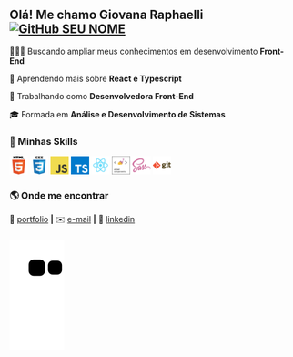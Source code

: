 ## Olá! Me chamo Giovana Raphaelli [![GitHub SEU NOME]( https://img.shields.io/github/followers/giovanaraphaelli?label=follow&style=social)](https://github.com/giovanaraphaelli)


<div align="left"> 
 
👩🏻‍💻 Buscando ampliar meus conhecimentos em desenvolvimento **Front-End**
 
🌱 Aprendendo mais sobre **React e Typescript**
 
💼 Trabalhando como **Desenvolvedora Front-End**
 
🎓 Formada em **Análise e Desenvolvimento de Sistemas** 
  
 </div>
 

 

 ### 🚀 Minhas Skills
 <code><img height="32" src="https://raw.githubusercontent.com/github/explore/80688e429a7d4ef2fca1e82350fe8e3517d3494d/topics/html/html.png" alt="HTML"/></code>
 <code><img height="32" src="https://raw.githubusercontent.com/github/explore/80688e429a7d4ef2fca1e82350fe8e3517d3494d/topics/css/css.png" alt="CSS"/></code>
<code><img height="32" src="https://raw.githubusercontent.com/github/explore/80688e429a7d4ef2fca1e82350fe8e3517d3494d/topics/javascript/javascript.png" alt="Javascript"/></code>
<code><img height="32" src="https://raw.githubusercontent.com/github/explore/80688e429a7d4ef2fca1e82350fe8e3517d3494d/topics/typescript/typescript.png" alt="Typescript"/></code>
 <code><img height="32" src="https://raw.githubusercontent.com/github/explore/80688e429a7d4ef2fca1e82350fe8e3517d3494d/topics/react/react.png" alt="React"/></code>
 <code><img height="32" src="https://raw.githubusercontent.com/github/explore/80688e429a7d4ef2fca1e82350fe8e3517d3494d/topics/styled-components/styled-components.png" alt="Styled Components"/></code>
 <code><img height="32" src="https://raw.githubusercontent.com/github/explore/80688e429a7d4ef2fca1e82350fe8e3517d3494d/topics/sass/sass.png" alt="SASS"/></code>
 <code><img height="32" src="https://raw.githubusercontent.com/github/explore/80688e429a7d4ef2fca1e82350fe8e3517d3494d/topics/git/git.png" alt="GIT"/></code> 

 
 ### 🌎 Onde me encontrar
 
🏡 [portfolio](https://giovanaraphaelli.vercel.app/) **|** 
✉️ [e-mail](mailto:giovanaraphaelli@outlook.com) **|** 
👔 [linkedin](https://www.linkedin.com/in/giovanaraphaelli/)


  

###
 ![Snake animation](https://github.com/giovanaraphaelli/giovanaraphaelli/blob/output/github-contribution-grid-snake.svg)

###


